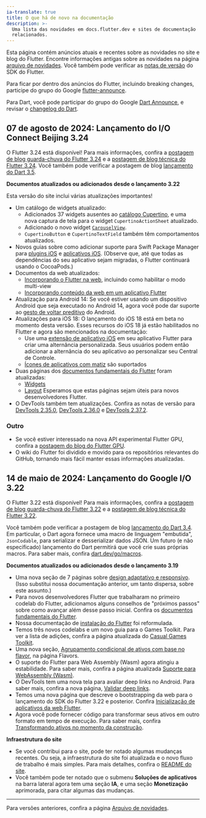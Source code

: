 ```yaml
---
ia-translate: true
title: O que há de novo na documentação
description: >-
  Uma lista das novidades em docs.flutter.dev e sites de documentação
  relacionados.
---
```


Esta página contém anúncios atuais e recentes
sobre as novidades no site e blog do Flutter.
Encontre informações antigas sobre as novidades na página
[arquivo de novidades][].
Você também pode verificar as
[notas de versão][] do SDK do Flutter.

Para ficar por dentro dos anúncios do Flutter,
incluindo breaking changes,
participe do grupo do Google [flutter-announce][].

Para Dart, você pode participar do grupo do Google [Dart Announce][],
e revisar o [changelog do Dart][].

[Dart Announce]: {{site.groups}}/a/dartlang.org/g/announce
[changelog do Dart]: {{site.github}}/dart-lang/sdk/blob/main/CHANGELOG.md
[flutter-announce]: {{site.groups}}/forum/#!forum/flutter-announce
[notas de versão]: /release/release-notes

## 07 de agosto de 2024: Lançamento do I/O Connect Beijing 3.24

O Flutter 3.24 está disponível! Para mais informações,
confira a [postagem de blog guarda-chuva do Flutter 3.24][3.24-umbrella]
e a [postagem de blog técnica do Flutter 3.24][3.24-tech].
Você também pode verificar a postagem de blog [lançamento do Dart 3.5][].

[3.24-tech]: {{site.flutter-medium}}/whats-new-in-flutter-3-24-6c040f87d1e4
[3.24-umbrella]: {{site.flutter-medium}}/flutter-3-24-dart-3-5-204b7d20c45d
[lançamento do Dart 3.5]: {{site.medium}}/dartlang/dart-3-5-6ca36259fa2f

**Documentos atualizados ou adicionados desde o lançamento 3.22**

Esta versão do site inclui várias atualizações importantes!

* Um catálogo de widgets atualizado:
    * Adicionados 37 widgets ausentes ao [catálogo Cupertino][],
      e uma nova captura de tela para o widget `CupertinoActionSheet`
      atualizado.
    * Adicionado o novo widget [`CarouselView`][].
    * `CupertinoButton` e `CupertinoTextField`
      também têm comportamentos atualizados.
* Novos guias sobre como adicionar suporte para Swift Package Manager
    para [plugins iOS][] e [aplicativos iOS][]. (Observe que,
    até que todas as dependências do seu aplicativo sejam migradas,
    o Flutter continuará usando o CocoaPods.)
* Documentos da web atualizados:
    * [Incorporando o Flutter na web][], incluindo como
      habilitar o modo multi-view
    * [Incorporando conteúdo da web em um aplicativo Flutter][]
* Atualização para Android 14:
    Se você estiver usando um dispositivo Android que seja executado
    no Android 14, agora você pode dar suporte ao
    [gesto de voltar preditivo][] do Android.
* Atualizações para iOS 18:
    O lançamento do iOS 18 está em beta no momento desta versão.
    Esses recursos do iOS 18 já estão habilitados no Flutter
    e agora são mencionados na documentação:
    * Use uma [extensão de aplicativo iOS][] em seu aplicativo Flutter
      para criar uma alternância personalizada. Seus usuários podem então
      adicionar a alternância do seu aplicativo ao personalizar seu
      Central de Controle.
    * [Ícones de aplicativos com matiz][] são suportados
* Duas páginas dos [documentos fundamentais do Flutter][] foram atualizadas:
    * [Widgets][]
    * [Layout][]
    Esperamos que estas páginas sejam úteis para novos desenvolvedores
    Flutter.
* O DevTools também tem atualizações. Confira as notas de versão
    para [DevTools 2.35.0][], [DevTools 2.36.0][] e [DevTools 2.37.2][].

[`CarouselView`]: {{site.api}}/flutter/material/CarouselView-class.html
[catálogo Cupertino]: /ui/widgets/cupertino
[DevTools 2.35.0]: /tools/devtools/release-notes/release-notes-2.35.0
[DevTools 2.36.0]: /tools/devtools/release-notes/release-notes-2.36.0
[DevTools 2.37.2]: /tools/devtools/release-notes/release-notes-2.37.2
[Incorporando o Flutter na web]: /platform-integration/web/embedding-flutter-web
[Incorporando conteúdo da web em um aplicativo Flutter]: /platform-integration/web/web-content-in-flutter
[documentos fundamentais do Flutter]: /get-started/fundamentals
[Widgets]: /get-started/fundamentals/widgets
[extensão de aplicativo iOS]: /platform-integration/ios/app-extensions
[plugins iOS]: /packages-and-plugins/swift-package-manager/for-plugin-authors
[aplicativos iOS]: /packages-and-plugins/swift-package-manager/for-app-developers
[Layout]: /get-started/fundamentals/layout
[gesto de voltar preditivo]: /platform-integration/android/predictive-back
[Ícones de aplicativos com matiz]: /deployment/ios#add-an-app-icon

### Outro

* Se você estiver interessado na nova API experimental
   Flutter GPU, confira a [postagem do blog do Flutter GPU][].
* O wiki do Flutter foi dividido e movido para os
   repositórios relevantes do GitHub, tornando mais fácil manter
   essas informações atualizadas.

[postagem do blog do Flutter GPU]: {{site.flutter-medium}}/getting-started-with-flutter-gpu-f33d497b7c11

## 14 de maio de 2024: Lançamento do Google I/O 3.22

O Flutter 3.22 está disponível! Para mais informações,
confira a [postagem de blog guarda-chuva do Flutter 3.22][3.22-umbrella]
e a [postagem de blog técnica do Flutter 3.22][3.22-tech].

Você também pode verificar a postagem de blog [lançamento do Dart 3.4][].
Em particular, o Dart agora fornece uma macro de linguagem "embutida",
`JsonCodable`, para serializar e desserializar dados JSON.
Um futuro (e não especificado) lançamento do Dart permitirá
que você crie suas próprias macros.
Para saber mais, confira [dart.dev/go/macros][].

[3.22-tech]: {{site.flutter-medium}}/whats-new-in-flutter-3-22-fbde6c164fe3
[3.22-umbrella]: {{site.flutter-medium}}/io24-5e211f708a37
[lançamento do Dart 3.4]: {{site.medium}}/dartlang/dart-3-4-bd8d23b4462a
[dart.dev/go/macros]: http://dart.dev/go/macros

**Documentos atualizados ou adicionados desde o lançamento 3.19**

* Uma nova seção de 7 páginas sobre [design adaptativo e responsivo][].
  (Isso substitui nossa documentação anterior, um tanto dispersa,
  sobre este assunto.)
* Para novos desenvolvedores Flutter que trabalharam no
  primeiro codelab do Flutter, adicionamos alguns conselhos de "próximos
  passos" sobre como avançar além desse passo inicial.
  Confira os [documentos fundamentais do Flutter][].
* Nossa documentação de [instalação do Flutter][] foi reformulada.
* Temos três novos codelabs e um novo guia para o Games Toolkit.
  Para ver a lista de adições,
  confira a página atualizada do [Casual Games Toolkit][].
* Uma nova seção, [Agrupamento condicional de ativos com base no flavor][],
  na página Flavors.
* O suporte do Flutter para Web Assembly (Wasm) agora atingiu a estabilidade.
  Para saber mais, confira a página atualizada
  [Suporte para WebAssembly (Wasm)][].
* O DevTools tem uma nova tela para avaliar deep links no Android.
  Para saber mais, confira a nova página, [Validar deep links][].
* Temos uma nova página que descreve o bootstrapping da web para
  o lançamento do SDK do Flutter 3.22 e posterior.
  Confira [Inicialização de aplicativos da web Flutter][].
* Agora você pode fornecer código para transformar seus ativos
  em outro formato em tempo de execução. Para saber mais,
  confira [Transformando ativos no momento da construção][].

**Infraestrutura do site**

* Se você contribui para o site, pode ter notado
  algumas mudanças recentes. Ou seja, a infraestrutura do site
  foi atualizada e o novo fluxo de trabalho é mais simples.
  Para mais detalhes, confira o [README do site][].
* Você também pode ter notado que o submenu **Soluções de aplicativos**
  na barra lateral agora tem uma seção **IA**,
  e uma seção **Monetização** aprimorada,
  para citar algumas das mudanças.

[design adaptativo e responsivo]: /ui/adaptive-responsive
[Casual Games Toolkit]: /resources/games-toolkit
[Agrupamento condicional de ativos com base no flavor]: /deployment/flavors#conditionally-bundling-assets-based-on-flavor
[documentos fundamentais do Flutter]: /get-started/fundamentals
[instalação do Flutter]: /get-started/install
[Inicialização de aplicativos da web Flutter]: /platform-integration/web/initialization
[README do site]: {{site.github}}/flutter/website/?tab=readme-ov-file#flutter-documentation-website
[Suporte para WebAssembly (Wasm)]: /platform-integration/web/wasm
[Transformando ativos no momento da construção]: /ui/assets/asset-transformation
[Validar deep links]: /tools/devtools/deep-links

---

Para versões anteriores, confira a página
[Arquivo de novidades][].

[Arquivo de novidades]: /release/archive-whats-new
